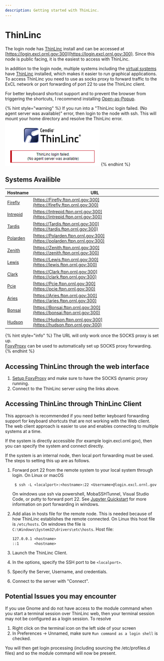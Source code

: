 ```yaml
---
description: Getting started with ThinLinc.
---
```

# ThinLinc

The login node has [ThinLinc](https://www.cendio.com/thinlinc/what-is-thinlinc) install and can be accessed at [https://login.excl.ornl.gov:300](https://login.excl.ornl.gov:300). Since this node is public facing, it is the easiest to access with ThinLinc.

In addition to the login node, multiple systems including the [virtual systems](vitis.md#virtual-systems) have [ThinLinc](https://www.cendio.com/thinlinc/what-is-thinlinc) installed, which makes it easier to run graphical applications. To access ThinLinc you need to use as socks proxy to forward traffic to the ExCL network or port forwarding of port 22 to use the ThinLinc client.

For better keyboard shortcut support and to prevent the browser from triggering the shortcuts, I recommend installing [Open-as-Popup](https://chrome.google.com/webstore/detail/open-as-popup/ncppfjladdkdaemaghochfikpmghbcpc).

{% hint style="warning" %}
If you run into a "ThinLinc login failed. (No agent server was available)" error, then login to the node with ssh. This will mount your home directory and resolve the ThinLinc error.\
![](../.gitbook/assets/image.png)
{% endhint %}

## Systems Availible

| Hostname                                       | URL                                                                      |
| ---------------------------------------------- | ------------------------------------------------------------------------ |
| [Firefly](https://firefly.ftpn.ornl.gov:300)   | [https://Firefly.ftpn.ornl.gov:300](https://firefly.ftpn.ornl.gov:300)   |
| [Intrepid](https://intrepid.ftpn.ornl.gov:300) | [https://Intrepid.ftpn.ornl.gov:300](https://intrepid.ftpn.ornl.gov:300) |
| [Tardis](https://tardis.ftpn.ornl.gov:300)     | [https://Tardis.ftpn.ornl.gov:300](https://tardis.ftpn.ornl.gov:300)     |
| [Polarden](https://polarden.ftpn.ornl.gov:300) | [https://Polarden.ftpn.ornl.gov:300](https://polarden.ftpn.ornl.gov:300) |
| [Zenith](https://zenith.ftpn.ornl.gov:300)     | [https://Zenith.ftpn.ornl.gov:300](https://zenith.ftpn.ornl.gov:300)     |
| [Lewis](https://lewis.ftpn.ornl.gov:300)       | [https://Lewis.ftpn.ornl.gov:300](https://lewis.ftpn.ornl.gov:300)       |
| [Clark](https://clark.ftpn.ornl.gov:300)       | [https://Clark.ftpn.ornl.gov:300](https://clark.ftpn.ornl.gov:300)       |
| [Pcie](https://pcie.ftpn.ornl.gov:300)         | [https://Pcie.ftpn.ornl.gov:300](https://pcie.ftpn.ornl.gov:300)         |
| [Aries](https://aries.ftpn.ornl.gov:300)       | [https://Aries.ftpn.ornl.gov:300](https://aries.ftpn.ornl.gov:300)       |
| [Bonsai](https://bonsai.ftpn.ornl.gov:300)     | [https://Bonsai.ftpn.ornl.gov:300](https://bonsai.ftpn.ornl.gov:300)     |
| [Hudson](https://hudson.ftpn.ornl.gov:300)     | [https://Hudson.ftpn.ornl.gov:300](https://hudson.ftpn.ornl.gov:300)     |

{% hint style="info" %}
The URL will only work once the SOCKS proxy is set up.\
[FoxyProxy](https://docs.excl.ornl.gov/quick-start-guides/excl-remote-development#setup-foxyproxy) can be used to automatically set up SOCKS proxy forwarding.
{% endhint %}

## Accessing ThinLinc through the web interface

1. [Setup FoxyProxy](https://docs.excl.ornl.gov/quick-start-guides/excl-remote-development#setup-foxyproxy) and make sure to have the SOCKS dynamic proxy running.
2. Connect to the ThinLinc server using the links above.

## Accessing ThinLinc through ThinLinc Client

This approach is recommended if you need better keyboard forwarding support for keyboard shortcuts that are not working with the Web client. The web client approach is easier to use and enables connecting to multiple systems at a time.

If the system is directly accessible (for example login.excl.ornl.gov), then you can specify the system and connect directly.

If the system is an internal node, then local port forwarding must be used. The steps to setting this up are as follows.

1. Forward port 22 from the remote system to your local system through login. On Linux or macOS

    ```
     $ ssh -L <localport>:<hostname>:22 <Username>@login.excl.ornl.gov
    ```

    On windows use ssh via powershell, MobaSSHTunnel, Visual Studio Code, or putty to forward port 22. See [Jupyter Quickstart](jupyter-quick-start.md) for more information on port forwarding in windows.
2. Add alias in hosts file for the remote node. This is needed because of how ThinLinc establishes the remote connected. On Linux this host file is `/etc/hosts`. On windows the file is `C:\Windows\System32\drivers\etc\hosts`.
   Host file:
    ```
    127.0.0.1 <hostname>
    ::1       <hostname>
    ```
3. Launch the ThinLinc Client.
4. In the options, specify the SSH port to be `<localport>`.
5. Specify the Server, Username, and credentials.
6. Connect to the server with "Connect".

## Potential Issues you may encounter

If you use Gnome and do not have access to the module command when you start a terminal session over ThinLinc web, then your terminal session may not be configured as a login session. To resolve

1. Right click on the terminal icon on the left side of your screen
2. In Preferences -> Unnamed, make sure `Run command as a login shell` is checked.

You will then get login processing (including sourcing the /etc/profiles.d files) and so the module command will now be present.
